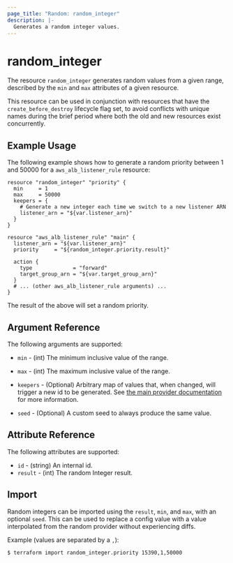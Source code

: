 ```yaml
---
page_title: "Random: random_integer"
description: |-
  Generates a random integer values.
---
```


# random\_integer

The resource `random_integer` generates random values from a given range, described by the `min` and `max` attributes of a given resource.

This resource can be used in conjunction with resources that have
the `create_before_destroy` lifecycle flag set, to avoid conflicts with
unique names during the brief period where both the old and new resources
exist concurrently.

## Example Usage

The following example shows how to generate a random priority between 1 and 50000 for
a `aws_alb_listener_rule` resource:

```hcl
resource "random_integer" "priority" {
  min     = 1
  max     = 50000
  keepers = {
    # Generate a new integer each time we switch to a new listener ARN
    listener_arn = "${var.listener_arn}"
  }
}

resource "aws_alb_listener_rule" "main" {
  listener_arn = "${var.listener_arn}"
  priority     = "${random_integer.priority.result}"

  action {
    type             = "forward"
    target_group_arn = "${var.target_group_arn}"
  }
  # ... (other aws_alb_listener_rule arguments) ...
}
```

The result of the above will set a random priority.

## Argument Reference

The following arguments are supported:

* `min` - (int) The minimum inclusive value of the range.

* `max` - (int) The maximum inclusive value of the range.

* `keepers` - (Optional) Arbitrary map of values that, when changed, will
  trigger a new id to be generated. See
  [the main provider documentation](../index.html) for more information.

* `seed` - (Optional) A custom seed to always produce the same value.

## Attribute Reference

The following attributes are supported:

* `id` - (string) An internal id.
* `result` - (int) The random Integer result.

## Import

Random integers can be imported using the `result`, `min`, and `max`, with an optional `seed`.
This can be used to replace a config value with a value interpolated from the random provider without experiencing diffs.

Example (values are separated by a `,`):
```
$ terraform import random_integer.priority 15390,1,50000
```
